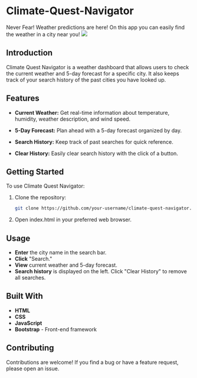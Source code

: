 # Climate-Quest-Navigator
Never Fear! Weather predictions are here! On this app you can easily find the weather in a city near you!
<img src="./Assets/Images/">


## Introduction

Climate Quest Navigator is a weather dashboard that allows users to check the current weather and 5-day forecast for a specific city. It also keeps track of your search history of the past cities you have looked up.


## Features

- **Current Weather:** Get real-time information about temperature, humidity, weather description, and wind speed.

- **5-Day Forecast:** Plan ahead with a 5-day forecast organized by day.

- **Search History:** Keep track of past searches for quick reference.

- **Clear History:** Easily clear search history with the click of a button.


## Getting Started

To use Climate Quest Navigator:

1. Clone the repository:
   ```bash
   git clone https://github.com/your-username/climate-quest-navigator.git
2. Open index.html in your preferred web browser.


## Usage

- **Enter** the city name in the search bar.
- **Click** "Search."
- **View** current weather and 5-day forecast.
- **Search history** is displayed on the left. Click "Clear History" to remove all searches.


## Built With
- **HTML**
- **CSS**
- **JavaScript**
- **Bootstrap** - Front-end framework


## Contributing
Contributions are welcome! If you find a bug or have a feature request, please open an issue.